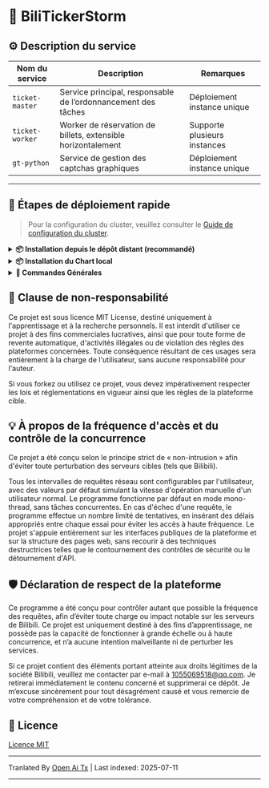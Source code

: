 # 🎫 BiliTickerStorm

## ⚙️ Description du service

| Nom du service        | Description                  | Remarques      |
| --------------------- | --------------------------- | -------------- |
| `ticket-master`       | Service principal, responsable de l’ordonnancement des tâches | Déploiement instance unique |
| `ticket-worker`       | Worker de réservation de billets, extensible horizontalement | Supporte plusieurs instances |
| `gt-python`           | Service de gestion des captchas graphiques | Déploiement instance unique |

---

## 🚀 Étapes de déploiement rapide

> Pour la configuration du cluster, veuillez consulter le [Guide de configuration du cluster](https://raw.githubusercontent.com/mikumifa/biliTickerStorm/main/docs/集群搭建参考.md).

<details> <summary><strong>📦 Installation depuis le dépôt distant (recommandé)</strong></summary>

```bash
helm repo add bili-ticker-storm https://mikumifa.github.io/biliTickerStorm/
helm repo update
```
### 2. Installer le Chart

```bash
helm install bili-ticker-storm bili-ticker-storm/bili-ticker-storm \
  --set ticketMaster.hostDataPath=/your/host/data/path \
  --set ticketWorker.pushplusToken="your_token" \
  --set ticketWorker.ticketInterval="300" \
  --set ticketWorker.ticketTimeStart="2025-05-20T13:14"
  
```

> - `hostDataPath` est le répertoire du fichier de configuration pour la billetterie, monté dans le conteneur `ticket-master`. Le fichier de configuration de la billetterie est généré à l’aide de https://github.com/mikumifa/biliTickerBuy
> - `ticketWorker.pushplusToken` est la configuration de notification pushplus. Après configuration, vous pouvez recevoir des notifications sur le résultat de la billetterie.
> - `ticketWorker.ticketInterval` est l’intervalle de tentative de billetterie en secondes, par défaut 300 millisecondes.
> - `ticketWorker.ticketTimeStart` est l’heure de démarrage programmée, au format `2025-05-20T13:14`. Si non renseigné, le conteneur commence la billetterie dès son lancement.

### 3. Mettre à jour le Chart

```bash
helm upgrade bili-ticker-storm bili-ticker-storm/bili-ticker-storm --reuse-values \
  --set ticketWorker.ticketInterval="600"
```
---
</details> 
<details> <summary><strong>📦 Installation du Chart local</strong></summary>


### 1. Installer le Chart

```bash
# Cloner le dépôt
git clone https://github.com/mikumifa/biliTickerStorm
# Utiliser le Chart local
helm install bili-ticker-storm ./helm \
  --set ticketMaster.hostDataPath=/your/host/data/path \
  --set ticketWorker.pushplusToken="your_token" \
  --set ticketWorker.ticketInterval="300" \
  --set ticketWorker.ticketTimeStart="2025-05-20T13:14"
```
### 2. Mettre à niveau le Chart

```bash
helm upgrade bili-ticker-storm ./helm --reuse-values
```
</details>
<details>
<summary><strong>📌 Commandes Générales</strong></summary>

### ⏹ Désinstallation
```bash
helm uninstall bili-ticker-storm
```
</details>


## 📩 Clause de non-responsabilité

Ce projet est sous licence MIT License, destiné uniquement à l'apprentissage et à la recherche personnels. Il est interdit d'utiliser ce projet à des fins commerciales lucratives, ainsi que pour toute forme de revente automatique, d'activités illégales ou de violation des règles des plateformes concernées. Toute conséquence résultant de ces usages sera entièrement à la charge de l'utilisateur, sans aucune responsabilité pour l'auteur.

Si vous forkez ou utilisez ce projet, vous devez impérativement respecter les lois et réglementations en vigueur ainsi que les règles de la plateforme cible.

## 💡 À propos de la fréquence d'accès et du contrôle de la concurrence
Ce projet a été conçu selon le principe strict de « non-intrusion » afin d'éviter toute perturbation des serveurs cibles (tels que Bilibili).

Tous les intervalles de requêtes réseau sont configurables par l'utilisateur, avec des valeurs par défaut simulant la vitesse d'opération manuelle d'un utilisateur normal. Le programme fonctionne par défaut en mode mono-thread, sans tâches concurrentes. En cas d'échec d'une requête, le programme effectue un nombre limité de tentatives, en insérant des délais appropriés entre chaque essai pour éviter les accès à haute fréquence. Le projet s'appuie entièrement sur les interfaces publiques de la plateforme et sur la structure des pages web, sans recourir à des techniques destructrices telles que le contournement des contrôles de sécurité ou le détournement d'API.
## 🛡️ Déclaration de respect de la plateforme

Ce programme a été conçu pour contrôler autant que possible la fréquence des requêtes, afin d’éviter toute charge ou impact notable sur les serveurs de Bilibili. Ce projet est uniquement destiné à des fins d’apprentissage, ne possède pas la capacité de fonctionner à grande échelle ou à haute concurrence, et n’a aucune intention malveillante ni de perturber les services.

Si ce projet contient des éléments portant atteinte aux droits légitimes de la société Bilibili, veuillez me contacter par e-mail à [1055069518@qq.com](https://raw.githubusercontent.com/mikumifa/biliTickerStorm/main/mailto:1055069518@qq.com). Je retirerai immédiatement le contenu concerné et supprimerai ce dépôt. Je m’excuse sincèrement pour tout désagrément causé et vous remercie de votre compréhension et de votre tolérance.

## 📄 Licence

[Licence MIT](LICENSE)


---

Tranlated By [Open Ai Tx](https://github.com/OpenAiTx/OpenAiTx) | Last indexed: 2025-07-11

---